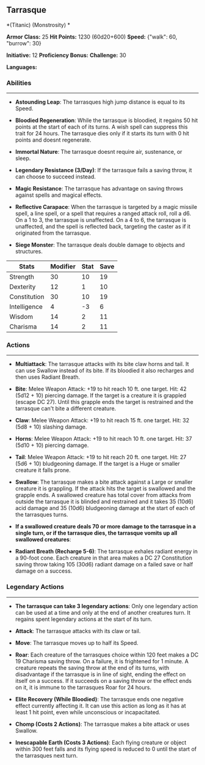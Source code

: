 ## Tarrasque
*(Titanic) (Monstrosity) *

**Armor Class:** 25
**Hit Points:** 1230 (60d20+600)
**Speed:** {"walk": 60, "burrow": 30}

**Initiative:** 12
**Proficiency Bonus:**
**Challenge:** 30

**Languages:** 

### Abilities
 --- 
- **Astounding Leap**: The tarrasques high jump distance is equal to its Speed.

- **Bloodied Regeneration**: While the tarrasque is bloodied, it regains 50 hit points at the start of each of its turns. A wish spell can suppress this trait for 24 hours. The tarrasque dies only if it starts its turn with 0 hit points and doesnt regenerate.

- **Immortal Nature**: The tarrasque doesnt require air, sustenance, or sleep.

- **Legendary Resistance (3/Day)**: If the tarrasque fails a saving throw, it can choose to succeed instead.

- **Magic Resistance**: The tarrasque has advantage on saving throws against spells and magical effects.

- **Reflective Carapace**: When the tarrasque is targeted by a magic missile spell, a line spell, or a spell that requires a ranged attack roll, roll a d6. On a 1 to 3, the tarrasque is unaffected. On a 4 to 6, the tarrasque is unaffected, and the spell is reflected back, targeting the caster as if it originated from the tarrasque.

- **Siege Monster**: The tarrasque deals double damage to objects and structures.



| Stats | Modifier | Stat | Save
| ---- | ---- | ---- | ---- |
| Strength | 30 | 10 | 19 |
| Dexterity | 12 | 1 | 10 |
| Constitution | 30 | 10 | 19 |
| Intelligence | 4 | -3 | 6 |
| Wisdom | 14 | 2 | 11 |
| Charisma | 14 | 2 | 11 |

### Actions
 --- 
- **Multiattack**: The tarrasque attacks with its bite  claw  horns  and tail. It can use Swallow instead of its bite. If its bloodied  it also recharges and then uses Radiant Breath.

- **Bite**: Melee Weapon Attack: +19 to hit  reach 10 ft.  one target. Hit: 42 (5d12 + 10) piercing damage. If the target is a creature  it is grappled (escape DC 27). Until this grapple ends  the target is restrained and the tarrasque can't bite a different creature.

- **Claw**: Melee Weapon Attack: +19 to hit  reach 15 ft.  one target. Hit: 32 (5d8 + 10) slashing damage.

- **Horns**: Melee Weapon Attack: +19 to hit  reach 10 ft.  one target. Hit: 37 (5d10 + 10) piercing damage.

- **Tail**: Melee Weapon Attack: +19 to hit  reach 20 ft.  one target. Hit: 27 (5d6 + 10) bludgeoning damage. If the target is a Huge or smaller creature  it falls prone.

- **Swallow**: The tarrasque makes a bite attack against a Large or smaller creature it is grappling. If the attack hits  the target is swallowed and the grapple ends. A swallowed creature has total cover from attacks from outside the tarrasque  it is blinded and restrained  and it takes 35 (10d6) acid damage and 35 (10d6) bludgeoning damage at the start of each of the tarrasques turns.

- **If a swallowed creature deals 70 or more damage to the tarrasque in a single turn, or if the tarrasque dies, the tarrasque vomits up all swallowed creatures**: 

- **Radiant Breath (Recharge 5-6)**: The tarrasque exhales radiant energy in a 90-foot cone. Each creature in that area makes a DC 27 Constitution saving throw  taking 105 (30d6) radiant damage on a failed save or half damage on a success.

### Legendary Actions
 --- 
- **The tarrasque can take 3 legendary actions**: Only one legendary action can be used at a time and only at the end of another creatures turn. It regains spent legendary actions at the start of its turn.

- **Attack**: The tarrasque attacks with its claw or tail.

- **Move**: The tarrasque moves up to half its Speed.

- **Roar**: Each creature of the tarrasques choice within 120 feet makes a DC 19 Charisma saving throw. On a failure, it is frightened for 1 minute. A creature repeats the saving throw at the end of its turns, with disadvantage if the tarrasque is in line of sight, ending the effect on itself on a success. If it succeeds on a saving throw or the effect ends on it, it is immune to the tarrasques Roar for 24 hours.

- **Elite Recovery (While Bloodied)**: The tarrasque ends one negative effect currently affecting it. It can use this action as long as it has at least 1 hit point, even while unconscious or incapacitated.

- **Chomp (Costs 2 Actions)**: The tarrasque makes a bite attack or uses Swallow.

- **Inescapable Earth (Costs 3 Actions)**: Each flying creature or object within 300 feet falls and its flying speed is reduced to 0 until the start of the tarrasques next turn.

